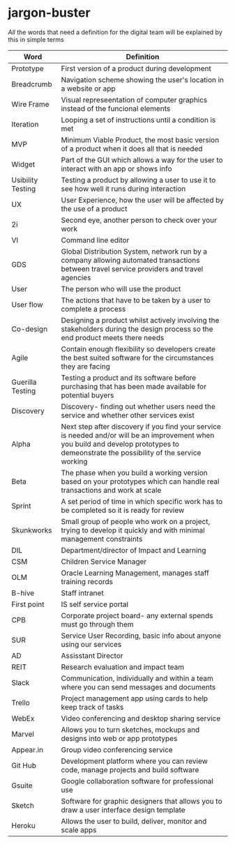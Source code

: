 # jargon-buster
*All* the words that need a definition for the digital team will be explained by this in simple terms

| Word              | Definition                                                                                                                                                                              |
|-------------------|-----------------------------------------------------------------------------------------------------------------------------------------------------------------------------------------|
| Prototype         | First version of a product during development                                                                                                                                           |
| Breadcrumb        | Navigation scheme showing the user's location in a website or app                                                                                                                       |
| Wire Frame        | Visual represeentation of computer graphics instead of the funcional elements                                                                                                           |
| Iteration         | Looping a set of instructions until a condition is met                                                                                                                                  |
| MVP               | Minimum Viable Product, the most basic version of a product when it does all that is needed                                                                                             |
| Widget            | Part of the GUI which allows a way for the user to interact with an app or shows info                                                                                                   |
| Usibility Testing | Testing a product by allowing a user to use it to see how well it runs during interaction                                                                                               |
| UX                | User Experience, how the user will be affected by the use of a product                                                                                                                  |
| 2i                | Second eye, another person to check over your work                                                                                                                                      |
| VI                | Command line editor                                                                                                                                                                     |
| GDS               | Global Distribution System, network run by a company allowing automated transactions between travel service providers and travel agencies                                              |
| User              | The person who will use the product                                                                                                                                                     |
| User flow         | The actions that have to be taken by a user to complete a process                                                                                                                       |
| Co-design         | Designing a product whilst actively involving the stakeholders during the design process so the end product meets there needs                                                           |
| Agile             | Contain enough flexibility so developers create the best suited software for the circumstances they are facing                                                                          |
| Guerilla Testing  | Testing a product and its software before purchasing that has been made available for potential buyers                                                                                  |
| Discovery         | Discovery- finding out whether users need the service and whether other services exist                                                                                                  |
| Alpha             | Next step after discovery if you find your service is needed and/or will be an improvement when you build and develop prototypes to demeonstrate the possibility of the service working |
| Beta              | The phase when you build a working version based on your prototypes which can handle real transactions and work at scale                                                                |
| Sprint            | A set period of time in which specific work has to be completed so it is ready for review                                                                                               |
| Skunkworks        | Small group of people who work on a project, trying to develop it quickly and with minimal management constraints                                                                       |
| DIL               | Department/director of Impact and Learning                                                                                                                                              |
| CSM               | Children Service Manager                                                                                                                                                                |
| OLM               | Oracle Learning Management, manages staff training records                                                                                                                              |
| B-hive            | Staff intranet                                                                                                                                                                          |
| First point       | IS self service portal                                                                                                                                                                  |
| CPB               | Corporate project board- any external spends must go through them                                                                                                                       |
| SUR               | Service User Recording, basic info about anyone using our services                                                                                                                      |
| AD                | Assisstant Director                                                                                                                                                                     |
| REIT              | Research evaluation and impact team                                                                                                                                                     |
| Slack             | Communication, individually and within a team where you can send messages and documents                                                                                                 |
| Trello            | Project management app using cards to help keep track of tasks                                                                                                                          |
| WebEx             | Video conferencing and desktop sharing service                                                                                                                                          |
| Marvel            | Allows you to turn sketches, mockups and designs into web or app prototypes                                                                                                             |
| Appear.in         | Group video conferencing service                                                                                                                                                        |
| Git Hub           | Development platform where you can review code, manage projects and build software                                                                                                      |
| Gsuite            | Google collaboration software for professional use                                                                                                                                      |
| Sketch            | Software for graphic designers that allows you to draw a user interface design template                                                                                                 |
| Heroku            | Allows the user to build, deliver, monitor and scale apps                                                                                                                               |
